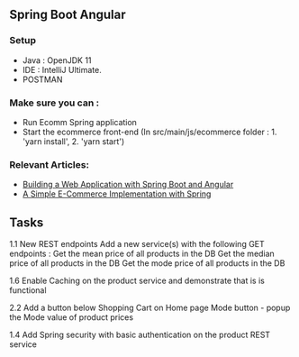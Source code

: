 ## Spring Boot Angular

### Setup

- Java : OpenJDK 11
- IDE : IntelliJ Ultimate.
- POSTMAN

### Make sure you can :
- Run Ecomm Spring application
- Start the ecommerce front-end (In src/main/js/ecommerce folder : 1. 'yarn install', 2. 'yarn start')


### Relevant Articles:

- [Building a Web Application with Spring Boot and Angular](https://www.baeldung.com/spring-boot-angular-web)
- [A Simple E-Commerce Implementation with Spring](https://www.baeldung.com/spring-angular-ecommerce)


## Tasks

1.1 New REST endpoints
Add a new service(s) with the following GET endpoints :
Get the mean price of all products in the DB
Get the median price of all products in the DB
Get the mode price of all products in the DB


1.6 Enable Caching on the product service and demonstrate that is is functional

2.2 Add a button below Shopping Cart on Home page
Mode button - popup the Mode value of product prices

1.4 Add Spring security with basic authentication on the product REST service
